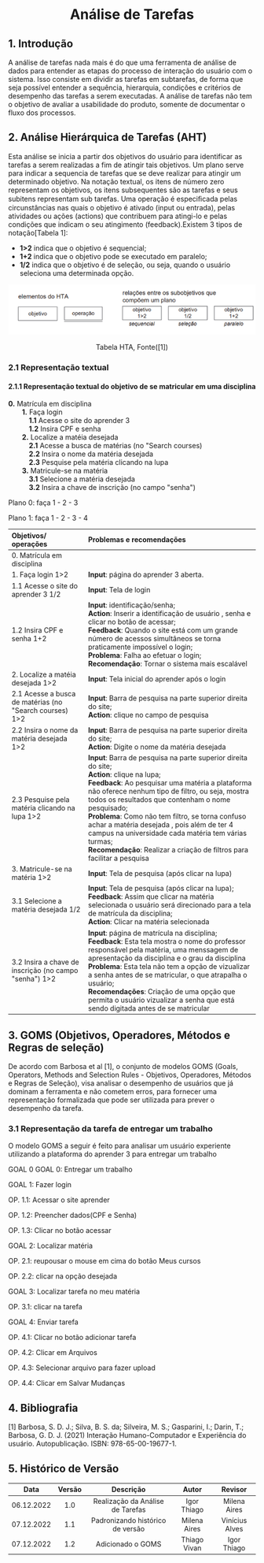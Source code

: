 # <center>Análise de Tarefas

## 1. Introdução

A análise de tarefas nada mais é do que uma ferramenta de análise de dados para entender as etapas do processo de interação do usuário com o sistema. Isso consiste em dividir as tarefas em subtarefas, de forma que seja possível entender a sequência, hierarquia, condições e critérios de desempenho das tarefas a serem executadas. A análise de tarefas não tem o objetivo de avaliar a usabilidade do produto, somente de documentar o fluxo dos processos.

## 2. Análise Hierárquica de Tarefas (AHT)

Esta análise se inicia a partir dos objetivos do usuário para identificar as tarefas a serem realizadas a fim de atingir tais objetivos. Um plano serve para indicar a sequencia de tarefas que se deve realizar para atingir um determinado objetivo. Na notação textual, os itens de número zero representam os objetivos, os itens subsequentes são as tarefas e seus subitens representam sub tarefas. Uma operação é especiﬁcada pelas circunstâncias nas quais o objetivo é ativado (input ou entrada), pelas atividades ou ações (actions) que contribuem para atingi-lo e pelas condições que indicam o seu atingimento (feedback).Existem 3 tipos de notação[Tabela 1]:
 
 * **1>2** indica que o objetivo é sequencial;
 * **1+2** indica que o objetivo pode se executado em paralelo;
 * **1/2** indica que o objetivo é de seleção, ou seja, quando o usuário seleciona uma determinada opção.

![TabelaHTA](/docs/images/TabelaHTA.png)
 <figcaption align="center">Tabela HTA, Fonte([1])</figcaption>

### 2.1 Representação textual

#### 2.1.1 Representação textual do objetivo de se matricular em uma disciplina

**0.** Matrícula em disciplina
<br>&emsp;&emsp;**1.** Faça login
<br>&emsp;&emsp;&emsp;**1.1** Acesse o site do aprender 3
<br>&emsp;&emsp;&emsp;**1.2** Insira CPF e senha
<br>&emsp;&emsp;**2.** Localize a matéia desejada
<br>&emsp;&emsp;&emsp;**2.1** Acesse a busca de matérias (no "Search courses)
<br>&emsp;&emsp;&emsp;**2.2** Insira o nome da matéria desejada
<br>&emsp;&emsp;&emsp;**2.3** Pesquise pela matéria clicando na lupa
<br>&emsp;&emsp;**3.** Matricule-se na matéria
<br>&emsp;&emsp;&emsp;**3.1** Selecione a matéria desejada
<br>&emsp;&emsp;&emsp;**3.2** Insira a chave de inscrição (no campo "senha")

Plano 0: faça 1 - 2 - 3

Plano 1: faça 1 - 2 - 3 - 4

| Objetivos/ operações | Problemas e recomendações |
|:--------------------|:-------------------------|
| 0. Matrícula em disciplina | |
| 1. Faça login 1>2 |  **Input**: página do aprender 3 aberta.|
| 1.1 Acesse o site do aprender 3 1/2 | **Input**: Tela de login|
| 1.2 Insira CPF e senha 1+2 |  **Input**: identificação/senha; <br> **Action**: Inserir a identificação de usuário , senha e clicar no botão de acessar; <br>**Feedback**: Quando o site está com um grande número de acessos simultâneos se torna praticamente impossível o login; <br>**Problema**: Falha ao efetuar o login;<br> **Recomendação**: Tornar o sistema mais escalável|
| 2. Localize a matéia desejada 1>2 |  **Input**: Tela inicial do aprender após o login |
| 2.1 Acesse a busca de matérias  (no "Search courses) 1>2 |  **Input**: Barra de pesquisa na parte superior direita do site; <br> **Action**: clique no campo de pesquisa|
| 2.2 Insira o nome da matéria desejada 1>2 |  **Input**: Barra de pesquisa na parte superior direita do site;<br> **Action**: Digite o nome da matéria desejada|
| 2.3 Pesquise pela matéria clicando na lupa 1>2 |  **Input**: Barra de pesquisa na parte superior direita do site;<br>**Action**: clique na lupa;<br> **Feedback**: Ao pesquisar uma matéria a plataforma não oferece nenhum tipo de filtro, ou seja, mostra todos os resultados que contenham o nome pesquisado; <br>**Problema**: Como não tem filtro, se torna confuso achar a matéria desejada , pois além de ter 4 campus na universidade cada matéria tem várias turmas;<br> **Recomendação**: Realizar a criação de filtros para facilitar a pesquisa |
| 3. Matricule-se na matéria 1>2 | **Input**: Tela de pesquisa (após clicar na lupa) |
| 3.1 Selecione a matéria desejada 1/2 |  **Input**: Tela de pesquisa (após clicar na lupa);<br>**Feedback**: Assim que clicar na matéria selecionada o usuário será direcionado para a tela de matrícula da disciplina;<br>**Action**: Clicar na matéria selecionada|
| 3.2 Insira a chave de inscrição (no campo "senha") 1>2 |  **Input**: página de matrícula na disciplina; <br>**Feedback**: Esta tela mostra o nome do professor responsável pela matéria, uma menssagem de apresentação da disciplina e o grau da disciplina<br>**Problema**: Esta tela não tem a opção de vizualizar a senha antes de se matricular, o que atrapalha o usuário;<br>**Recomendações**: Criação de uma opção que permita o usuário vizualizar a senha que está sendo digitada antes de se matricular|


## 3. GOMS (Objetivos, Operadores, Métodos e Regras de seleção)
De acordo com Barbosa et al [1], o conjunto de modelos GOMS (Goals, Operators, Methods and Selection Rules - Objetivos, Operadores, Métodos e Regras de Seleção), visa analisar o desempenho de usuários que já dominam a ferramenta e não cometem erros, para fornecer uma representação formalizada que pode ser utilizada para prever o desempenho da tarefa.

### 3.1 Representação da tarefa de entregar um trabalho
O modelo GOMS a seguir é feito para analisar um usuário experiente utilizando a plataforma do aprender 3 para entregar um trabalho

GOAL 0
GOAL 0: Entregar um trabalho

GOAL 1: Fazer login

OP. 1.1: Acessar o site aprender

OP. 1.2: Preencher dados(CPF e Senha)

OP. 1.3: Clicar no botão acessar

GOAL 2: Localizar matéria

OP. 2.1: reupousar o mouse em cima do botão Meus cursos

OP. 2.2: clicar na opção desejada

GOAL 3: Localizar tarefa no meu matéria

OP. 3.1: clicar na tarefa

GOAL 4: Enviar tarefa

OP. 4.1: Clicar no botão adicionar tarefa

OP. 4.2: Clicar em Arquivos

OP. 4.3: Selecionar arquivo para fazer upload

OP. 4.4: Clicar em Salvar Mudanças


## 4. Bibliografia
 [1] Barbosa, S. D. J.; Silva, B. S. da; Silveira, M. S.; Gasparini, I.; Darin, T.; Barbosa, G. D. J. (2021) Interação Humano-Computador e Experiência do usuário. Autopublicação. ISBN: 978-65-00-19677-1.
## 5. Histórico de Versão
 
| Data       | Versão | Descrição            | Autor             | Revisor |
|:----------:|:------:|:--------------------:|:-----------------:|:-------:|
| 06.12.2022 | 1.0 | Realização da Análise de Tarefas | Igor Thiago | Milena Aires |
| 07.12.2022 | 1.1 | Padronizando histórico de versão | Milena Aires | Vinícius Alves |
| 07.12.2022 | 1.2 | Adicionado o GOMS | Thiago Vivan | Igor Thiago |
 
 
